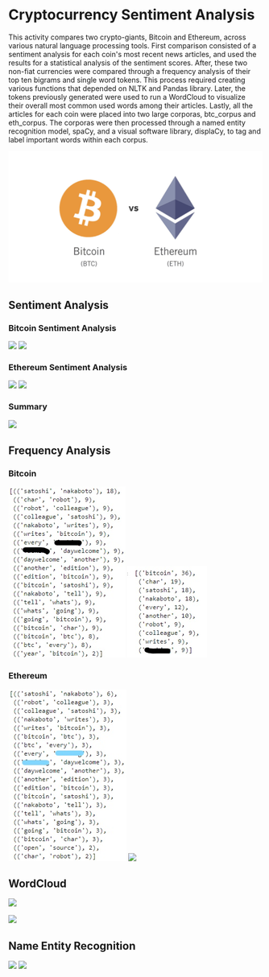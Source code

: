# Cryptocurrency Sentiment Analysis

This activity compares two crypto-giants, Bitcoin and Ethereum, across various natural language processing tools. First comparison consisted of a sentiment analysis for each coin's most recent news articles, and used the results for a statistical analysis of the sentiment scores. After, these two non-fiat currencies were compared through a frequency analysis of their top ten bigrams and single word tokens. This process required creating various functions that depended on NLTK and Pandas library. Later, the tokens previously generated were used to run a WordCloud to visualize their overall most common used words among their articles. Lastly, all the articles for each coin were placed into two large corporas, btc_corpus and eth_corpus. The corporas were then processed through a named entity recognition model, spaCy, and a visual software library, displaCy, to tag and label important words within each corpus.

![Google Images](../Images/btc_eth.jpg)

## Sentiment Analysis

### Bitcoin Sentiment Analysis
![](../Images/btc_sent.jpg)
![](../Images/btc_stat.jpg)

### Ethereum Sentiment Analysis
![](../Images/eth_sent.jpg)
![](../Images/eth_stat.jpg)

### Summary
![](../Images/Q_A.jpg)

## Frequency Analysis

### Bitcoin 
![](../Images/btc_bigram.jpg)
![](../Images/btc_top_10.jpg)

### Ethereum
![](../Images/eth_bigram.jpg)
![](../Images/eth_top_10.jpg)

## WordCloud
![](../Images/btc_wordcloud.jpg)

![](../Images/eth_wordcloud.jpg)

## Name Entity Recognition
![](../Images/btc_ner.jpg)
![](../Images/eth_ner.jpg)
